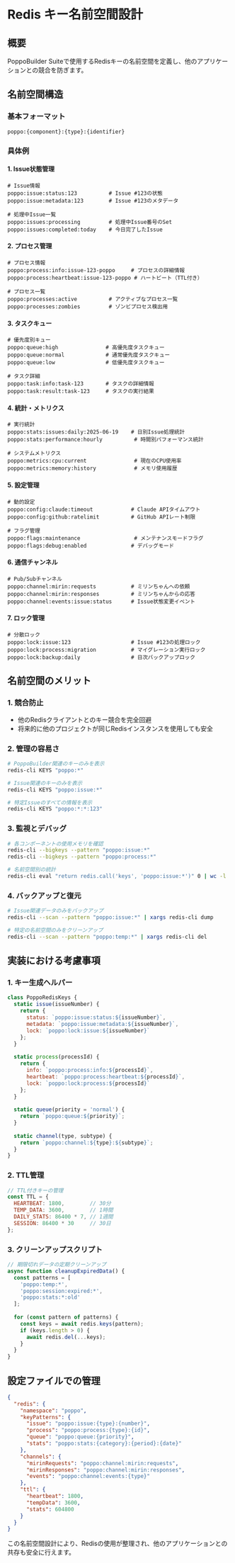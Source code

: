 # Redis キー名前空間設計

## 概要
PoppoBuilder Suiteで使用するRedisキーの名前空間を定義し、他のアプリケーションとの競合を防ぎます。

## 名前空間構造

### 基本フォーマット
```
poppo:{component}:{type}:{identifier}
```

### 具体例

#### 1. Issue状態管理
```redis
# Issue情報
poppo:issue:status:123          # Issue #123の状態
poppo:issue:metadata:123        # Issue #123のメタデータ

# 処理中Issue一覧
poppo:issues:processing         # 処理中Issue番号のSet
poppo:issues:completed:today    # 今日完了したIssue
```

#### 2. プロセス管理
```redis
# プロセス情報
poppo:process:info:issue-123-poppo     # プロセスの詳細情報
poppo:process:heartbeat:issue-123-poppo # ハートビート（TTL付き）

# プロセス一覧
poppo:processes:active          # アクティブなプロセス一覧
poppo:processes:zombies         # ゾンビプロセス検出用
```

#### 3. タスクキュー
```redis
# 優先度別キュー
poppo:queue:high               # 高優先度タスクキュー
poppo:queue:normal             # 通常優先度タスクキュー
poppo:queue:low                # 低優先度タスクキュー

# タスク詳細
poppo:task:info:task-123       # タスクの詳細情報
poppo:task:result:task-123     # タスクの実行結果
```

#### 4. 統計・メトリクス
```redis
# 実行統計
poppo:stats:issues:daily:2025-06-19    # 日別Issue処理統計
poppo:stats:performance:hourly          # 時間別パフォーマンス統計

# システムメトリクス
poppo:metrics:cpu:current               # 現在のCPU使用率
poppo:metrics:memory:history            # メモリ使用履歴
```

#### 5. 設定管理
```redis
# 動的設定
poppo:config:claude:timeout            # Claude APIタイムアウト
poppo:config:github:ratelimit          # GitHub APIレート制限

# フラグ管理
poppo:flags:maintenance                 # メンテナンスモードフラグ
poppo:flags:debug:enabled              # デバッグモード
```

#### 6. 通信チャンネル
```redis
# Pub/Subチャンネル
poppo:channel:mirin:requests           # ミリンちゃんへの依頼
poppo:channel:mirin:responses          # ミリンちゃんからの応答
poppo:channel:events:issue:status      # Issue状態変更イベント
```

#### 7. ロック管理
```redis
# 分散ロック
poppo:lock:issue:123                   # Issue #123の処理ロック
poppo:lock:process:migration           # マイグレーション実行ロック
poppo:lock:backup:daily                # 日次バックアップロック
```

## 名前空間のメリット

### 1. 競合防止
- 他のRedisクライアントとのキー競合を完全回避
- 将来的に他のプロジェクトが同じRedisインスタンスを使用しても安全

### 2. 管理の容易さ
```bash
# PoppoBuilder関連のキーのみを表示
redis-cli KEYS "poppo:*"

# Issue関連のキーのみを表示  
redis-cli KEYS "poppo:issue:*"

# 特定Issueのすべての情報を表示
redis-cli KEYS "poppo:*:*:123"
```

### 3. 監視とデバッグ
```bash
# 各コンポーネントの使用メモリを確認
redis-cli --bigkeys --pattern "poppo:issue:*"
redis-cli --bigkeys --pattern "poppo:process:*"

# 名前空間別の統計
redis-cli eval "return redis.call('keys', 'poppo:issue:*')" 0 | wc -l
```

### 4. バックアップと復元
```bash
# Issue関連データのみをバックアップ
redis-cli --scan --pattern "poppo:issue:*" | xargs redis-cli dump

# 特定の名前空間のみをクリーンアップ
redis-cli --scan --pattern "poppo:temp:*" | xargs redis-cli del
```

## 実装における考慮事項

### 1. キー生成ヘルパー
```javascript
class PoppoRedisKeys {
  static issue(issueNumber) {
    return {
      status: `poppo:issue:status:${issueNumber}`,
      metadata: `poppo:issue:metadata:${issueNumber}`,
      lock: `poppo:lock:issue:${issueNumber}`
    };
  }
  
  static process(processId) {
    return {
      info: `poppo:process:info:${processId}`,
      heartbeat: `poppo:process:heartbeat:${processId}`,
      lock: `poppo:lock:process:${processId}`
    };
  }
  
  static queue(priority = 'normal') {
    return `poppo:queue:${priority}`;
  }
  
  static channel(type, subtype) {
    return `poppo:channel:${type}:${subtype}`;
  }
}
```

### 2. TTL管理
```javascript
// TTL付きキーの管理
const TTL = {
  HEARTBEAT: 1800,        // 30分
  TEMP_DATA: 3600,        // 1時間  
  DAILY_STATS: 86400 * 7, // 1週間
  SESSION: 86400 * 30     // 30日
};
```

### 3. クリーンアップスクリプト
```javascript
// 期限切れデータの定期クリーンアップ
async function cleanupExpiredData() {
  const patterns = [
    'poppo:temp:*',
    'poppo:session:expired:*',
    'poppo:stats:*:old'
  ];
  
  for (const pattern of patterns) {
    const keys = await redis.keys(pattern);
    if (keys.length > 0) {
      await redis.del(...keys);
    }
  }
}
```

## 設定ファイルでの管理

```json
{
  "redis": {
    "namespace": "poppo",
    "keyPatterns": {
      "issue": "poppo:issue:{type}:{number}",
      "process": "poppo:process:{type}:{id}",
      "queue": "poppo:queue:{priority}",
      "stats": "poppo:stats:{category}:{period}:{date}"
    },
    "channels": {
      "mirinRequests": "poppo:channel:mirin:requests",
      "mirinResponses": "poppo:channel:mirin:responses",
      "events": "poppo:channel:events:{type}"
    },
    "ttl": {
      "heartbeat": 1800,
      "tempData": 3600,
      "stats": 604800
    }
  }
}
```

この名前空間設計により、Redisの使用が整理され、他のアプリケーションとの共存も安全に行えます。